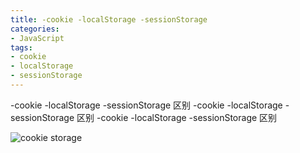 ```yaml
---
title: -cookie -localStorage -sessionStorage
categories: 
- JavaScript
tags:
- cookie
- localStorage
- sessionStorage
---
```

-cookie -localStorage -sessionStorage 区别
-cookie -localStorage -sessionStorage 区别
-cookie -localStorage -sessionStorage 区别

![cookie storage](/img/z_interview/cookie_storage.png "cookie storage")
